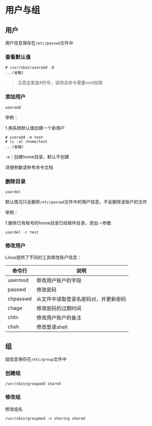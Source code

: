 # 用户与组

## 用户

用户信息保存在`/etc/passwd`文件中

### 查看默认值

```
# /usr/sbin/useradd -D
...(省略)
```
> 注意这里是#符号，说明该命令需要root权限

### 添加用户

    useradd

举例：

1.用系统默认值创建一个新用户

```
# useradd -m test
# ls -al /home/test
...(省略)
```
`-m`：创建home目录，默认不创建

详细参数请参考命令文档

### 删除目录

    userdel

默认情况只会删除`/etc/passwd`文件中的用户信息，不会删除该账户的文件

举例：

1.删除已有账号的home目录已经邮件目录，添加`-r`参数

```
userdel -r test
```

### 修改用户

Linux提供了不同的工具修改账户信息：

| 命令行 | 说明 |
| --- | --- |
| usermod | 修改用户账户的字段 |
| passwd | 修改密码 |
| chpasswd | 从文件中读取登录名密码对，并更新密码 |
| chage | 修改密码的过期时间 |
| chfn | 修改用户账户的备注 |
| chsh | 修改登录shell |

## 组

组信息保存在`/etc/group`文件中

### 创建组

    /usr/sbin/groupadd shared

### 修改组

修改组名

    /usr/sbin/groupmod -n sharing shared

